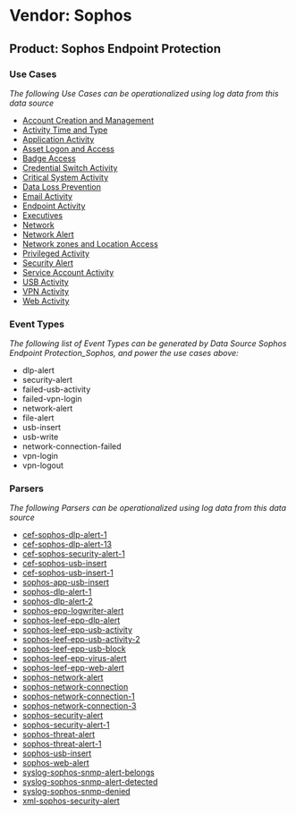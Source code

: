 Vendor: Sophos
==============
Product: Sophos Endpoint Protection
-----------------------------------

### Use Cases

_The following Use Cases can be operationalized using log data from this data source_

* [Account Creation and Management](../UseCases/usecase_account_creation_and_management.md)
* [Activity Time  and Type](../UseCases/usecase_activity_time__and_type.md)
* [Application Activity](../UseCases/usecase_application_activity.md)
* [Asset Logon and Access](../UseCases/usecase_asset_logon_and_access.md)
* [Badge Access](../UseCases/usecase_badge_access.md)
* [Credential Switch Activity](../UseCases/usecase_credential_switch_activity.md)
* [Critical System Activity](../UseCases/usecase_critical_system_activity.md)
* [Data Loss Prevention](../UseCases/usecase_data_loss_prevention.md)
* [Email Activity](../UseCases/usecase_email_activity.md)
* [Endpoint Activity](../UseCases/usecase_endpoint_activity.md)
* [Executives](../UseCases/usecase_executives.md)
* [Network](../UseCases/usecase_network.md)
* [Network Alert](../UseCases/usecase_network_alert.md)
* [Network zones and Location Access](../UseCases/usecase_network_zones_and_location_access.md)
* [Privileged Activity](../UseCases/usecase_privileged_activity.md)
* [Security Alert](../UseCases/usecase_security_alert.md)
* [Service Account Activity](../UseCases/usecase_service_account_activity.md)
* [USB Activity](../UseCases/usecase_usb_activity.md)
* [VPN Activity](../UseCases/usecase_vpn_activity.md)
* [Web Activity](../UseCases/usecase_web_activity.md)


### Event Types

_The following list of Event Types can be generated by Data Source Sophos Endpoint Protection_Sophos, and power the use cases above:_

- dlp-alert
- security-alert
- failed-usb-activity
- failed-vpn-login
- network-alert
- file-alert
- usb-insert
- usb-write
- network-connection-failed
- vpn-login
- vpn-logout


### Parsers

_The following Parsers can be operationalized using log data from this data source_

* [cef-sophos-dlp-alert-1](../Parsers/parserContent_cef-sophos-dlp-alert-1.md)
* [cef-sophos-dlp-alert-13](../Parsers/parserContent_cef-sophos-dlp-alert-13.md)
* [cef-sophos-security-alert-1](../Parsers/parserContent_cef-sophos-security-alert-1.md)
* [cef-sophos-usb-insert](../Parsers/parserContent_cef-sophos-usb-insert.md)
* [cef-sophos-usb-insert-1](../Parsers/parserContent_cef-sophos-usb-insert-1.md)
* [sophos-app-usb-insert](../Parsers/parserContent_sophos-app-usb-insert.md)
* [sophos-dlp-alert-1](../Parsers/parserContent_sophos-dlp-alert-1.md)
* [sophos-dlp-alert-2](../Parsers/parserContent_sophos-dlp-alert-2.md)
* [sophos-epp-logwriter-alert](../Parsers/parserContent_sophos-epp-logwriter-alert.md)
* [sophos-leef-epp-dlp-alert](../Parsers/parserContent_sophos-leef-epp-dlp-alert.md)
* [sophos-leef-epp-usb-activity](../Parsers/parserContent_sophos-leef-epp-usb-activity.md)
* [sophos-leef-epp-usb-activity-2](../Parsers/parserContent_sophos-leef-epp-usb-activity-2.md)
* [sophos-leef-epp-usb-block](../Parsers/parserContent_sophos-leef-epp-usb-block.md)
* [sophos-leef-epp-virus-alert](../Parsers/parserContent_sophos-leef-epp-virus-alert.md)
* [sophos-leef-epp-web-alert](../Parsers/parserContent_sophos-leef-epp-web-alert.md)
* [sophos-network-alert](../Parsers/parserContent_sophos-network-alert.md)
* [sophos-network-connection](../Parsers/parserContent_sophos-network-connection.md)
* [sophos-network-connection-1](../Parsers/parserContent_sophos-network-connection-1.md)
* [sophos-network-connection-3](../Parsers/parserContent_sophos-network-connection-3.md)
* [sophos-security-alert](../Parsers/parserContent_sophos-security-alert.md)
* [sophos-security-alert-1](../Parsers/parserContent_sophos-security-alert-1.md)
* [sophos-threat-alert](../Parsers/parserContent_sophos-threat-alert.md)
* [sophos-threat-alert-1](../Parsers/parserContent_sophos-threat-alert-1.md)
* [sophos-usb-insert](../Parsers/parserContent_sophos-usb-insert.md)
* [sophos-web-alert](../Parsers/parserContent_sophos-web-alert.md)
* [syslog-sophos-snmp-alert-belongs](../Parsers/parserContent_syslog-sophos-snmp-alert-belongs.md)
* [syslog-sophos-snmp-alert-detected](../Parsers/parserContent_syslog-sophos-snmp-alert-detected.md)
* [syslog-sophos-snmp-denied](../Parsers/parserContent_syslog-sophos-snmp-denied.md)
* [xml-sophos-security-alert](../Parsers/parserContent_xml-sophos-security-alert.md)
